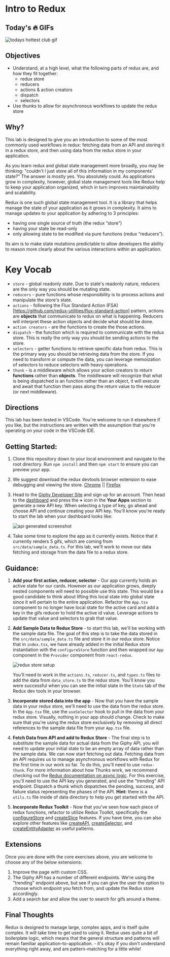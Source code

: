 # Intro to Redux

## Today's 🔥 GIFs

![todays hottest club gif](https://media.giphy.com/media/29LTG8tQpoEkIeOnIO/giphy.gif)

## Objectives

- Understand, at a high level, what the following parts of redux are, and how they fit together:
  - redux store
  - reducers
  - actions & action creators
  - dispatch
  - selectors
- Use thunks to allow for asynchronous workflows to update the redux store

## Why?

This lab is designed to give you an introduction to some of the most commonly used workflows in redux: fetching data from an API and storing it in a redux store, and then using data from the redux store in your application.

As you learn redux and global state management more broadly, you may be thinking: "couldn't I just store all of this information in my components' state?" The answer is mostly yes. You absolutely could. As applications grow in complexity, however, global state management tools like Redux help to keep your application organized, which in turn improves maintainability and scalability. 

Redux is one such global state management tool. It is a library that helps manage the state of your application as it grows in complexity. It aims to manage updates to your application by adhering to 3 principles:
- having one single source of truth (the redux “store”)
- having your state be read-only
- only allowing state to be modified via pure functions (redux “reducers”).

Its aim is to make state mutations predictable to allow developers the ability to reason more clearly about the various interactions within an application.

# Key Vocab

- `store` - global readonly state. Due to state's readonly nature, reducers are the only way you should be mutating state.
- `reducers` - pure functions whose responsibility is to process actions and manipulate the store's state.
- `actions` - following the Flux Standard Action (FSA)[https://github.com/redux-utilities/flux-standard-action] pattern, actions are **objects** that communicate to redux on what is happening. Reducers will interpret these action objects and decide what should be done.
- `action creators` - are the functions to create the those actions.
- `dispatch` - the function which is required to communicate with the redux store. This is really the only way you should be sending actions to the store.
- `selectors` - getter functions to retrieve specific data from redux. This is the primary way you should be retrieving data from the store. If you need to transform or compute the data, you can leverage memoization of selectors to reduce selectors with heavy operations.
- `thunk` - is a middleware which allows your action creators to return **functions** rather than **objects**. The middleware will recognize that what is being dispatched is an function rather than an object, it will execute and await that function then pass along the return value to the reducer (or next middleware).

## Directions

This lab has been tested in VSCode. You're welcome to run it elsewhere if you like, but the instructions are written with the assumption that you're operating on your code in the VSCode IDE.

## Getting Started:

1. Clone this repository down to your local environment and navigate to the root directory. Run `npm install` and then `npm start` to ensure you can preview your app.
2. We suggest download the redux devtools browser extension to ease debugging and viewing the store. [Chrome](https://chrome.google.com/webstore/detail/redux-devtools/lmhkpmbekcpmknklioeibfkpmmfibljd?hl=en) || [Firefox](https://addons.mozilla.org/en-US/firefox/addon/reduxdevtools)
3. Head to the [Giphy Developer Site](https://developers.giphy.com) and sign up for an account. Then head to the [dashboard](https://developers.giphy.com/dashboard/) and press the **+** icon in the **Your Apps** section to generate a new API key. When selecting a type of key, go ahead and choose API and continue creating your API key. You'll know you're ready to start the lab when your dashboard looks like:

   ![api generated screenshot](api_key_generated.jpg)

4. Take some time to explore the app as it currently exists. Notice that it currently renders 5 gifs, which are coming from `src/data/sample_data.ts`. For this lab, we'll work to move our data fetching and storage from the data file to a redux store.

## Guidance:

1. **Add your first action, reducer, selector** - Our app currently holds an active state for our cards. However as our application grows, deeply nested components will need to possible use this state. This would be a good candidate to think about lifting this local state into global state since it will pertain to the entire application. Refactor the `App.tsx` component to no longer have local state for the active card and add a key in the gifs reducer to hold the active id value. Leverage actions to update that value and selectors to grab that value.

2. **Add Sample Data to Redux Store** - to start this lab, we'll be working with the sample data file. The goal of this step is to take the data stored in the `src/data/sample_data.ts` file and store it in our redux store. Notice that in `index.tsx`, we have already added in the initial Redux store instantiation with the `configureStore` function and then wrapped our `App` component in the `Provider` component from `react-redux`.

   ![redux store setup](redux_setup.png)

    You'll need to work in the `actions.ts`, `reducer.ts`, and `types.ts` files to add the data from `data_store.ts` to the redux store. You'll know you were successful when you can see the initial state in the `State` tab of the Redux dev tools in your browser.

3. **Incorporate stored data into the app** - Now that you have the sample data in your redux store, we'll need to use the data from the redux store. In the `App.tsx` file, use the `useSelector` hook to pull in the data from your redux store. Visually, nothing in your app should change. Check to make sure that you're using the redux store exclusively by removing all direct references to the sample data file from your `App.tsx` file.

4. **Fetch Data from API and add to Redux Store** - The final step is to substitute the sample data for actual data from the Giphy API, you will need to update your initial state to be an empty array of data rather than the sample data. We can now start fetching out data. Fetching data from an API requires us to manage asynchronous workflows with Redux for the first time in our work so far. To do this, you'll need to use `redux-thunk`. For more information about how Thunks work, we recommend checking out the [Redux documentation on async logic](https://redux.js.org/tutorials/essentials/part-5-async-logic). For this exercise, you'll need to use the API key you generated, and use the "trending" API endpoint. Dispatch a thunk which dispatches the pending, success, and failure status representing the phases of the API. **Hint:** there is a `utils.ts` file inside of data directory to help you get started with the API.

5. **Incorporate Redux Toolkit** - Now that you've seen how each piece of redux functions, refactor to utilize Redux Toolkit, specifically the [configureStore](https://redux-toolkit.js.org/api/configureStore) and [createSlice](https://redux-toolkit.js.org/api/createSlice) features. If you have time, you can also explore other features like [createAPI](https://redux-toolkit.js.org/rtk-query/api/createApi), [createSelector](https://redux-toolkit.js.org/api/createSelector), and [createEntityAdapter](https://redux-toolkit.js.org/api/createEntityAdapter) as useful patterns.

## Extensions
Once you are done with the core exercises above, you are welcome to choose any of the below extensions:
1. Improve the page with custom CSS.
2. The Giphy API has a number of different endpoints. We're using the "trending" endpoint above, but see if you can give the user the option to choose which endpoint you fetch from, and update the Redux store accordingly. 
3. Add a search bar and allow the user to search for gifs around a theme. 

## Final Thoughts

Redux is designed to manage large, complex apps, and is itself quite complex. It will take time to get used to using it. Redux uses quite a bit of boilerplate logic, which means that the general structure and patterns will remain familiar application-to-application. - it's okay if you don't understand everything right away, and are pattern-matching for a little while!
